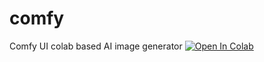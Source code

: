 # comfy
Comfy UI colab based AI image generator
[![Open In Colab](https://colab.research.google.com/assets/colab-badge.svg)](https://colab.research.google.com/github/shatieu/comfy/blob/main/Kopie%20se%C5%A1itu%20comfyui_colab_with_manager.ipynb)
